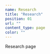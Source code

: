 ```yaml
---
name: Research
title: "Research"
position: 01
url: ""
content_type: page
color: ""
---
```


Research page
